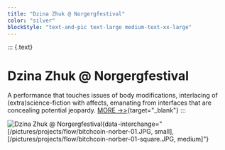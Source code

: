 ```yaml
---
title: "Dzina Zhuk @ Norgergfestival"
color: "silver"
blockStyle: "text-and-pic text-large medium-text-xx-large"
---
```


::: {.text}
# Dzina Zhuk @ Norgergfestival

A performance that touches issues of body modifications, interlacing of (extra)science-fiction with affects, emanating from interfaces that are concealing potential jeopardy. [MORE ->>](https://norbergfestival.com/artist/dzina-zhuk/){target="_blank"}
:::

![Dzina Zhuk @ Norgergfestival](/pictures/projects/flow/bitchcoin-norber-01.JPG){data-interchange="[/pictures/projects/flow/bitchcoin-norber-01.JPG, small], [/pictures/projects/flow/bitchcoin-norber-01-square.JPG, medium]"}
